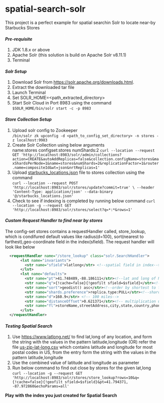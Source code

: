 # spatial-search-solr
This project is a perfect example for spatial searchin Solr to locate near-by Starbucks Stores

#### ***Pre-requisite***
1. JDK 1.8.x or above
2. Apache Solr (this solution is build on Apache Solr v8.11.1)
3. Terminal

#### ***Solr Setup***
1. Download Solr from https://solr.apache.org/downloads.html.  
2. Extract the downloaded tar file  
3. Launch Terminal  
4. Set SOLR_HOME=<path_extracted_directory>  
5. Start Solr Cloud in Port 8983 using the command  
`$SOLR_HOME/bin/solr start -c -p 8983`  


#### ***Store Collection Setup***
1. Upload solr config to Zookeeper  
`/bin/solr zk upconfig -d <path_to_config_set_directory> -n stores -z localhost:9983`  
2. Create Solr Collection using below arguments  
name:stores
configset:stores
numShards:2
`curl --location --request GET 'http://localhost:8983/solr/admin/collections?action=CREATE&autoAddReplicas=false&collection.configName=stores&maxShardsPerNode=1&name=stores&numShards=2&replicationFactor=1&router.name=compositeId&wt=json&nrtReplicas=1'`
3. Upload [starbucks_locations.json](starbucks_locations.json) file to stores collection using the command  
`curl --location --request POST 'http://localhost:8983/solr/stores/update?commit=true' \
--header 'Content-Type: application/json' --data-binary '@/starbucks_locations.json'`  
4. Check to see if indexing is completed by running below command
`curl --location -g --request GET 'http://localhost:8983/solr/stores/select?q=*:*&rows=1'`

#### ***Custom Request Handler to find near by stores***
The config-set stores contains a requestHandler called, store_lookup, which is condifured default values like radius(d=100), sort(nearest to farthest),geo-coordinate field in the index(sfield). The request handler will look like below
```xml
  <requestHandler name="/store_lookup" class="solr.SearchHandler">
       <lst name="invariants">
         <str name="sfield">latlong</str> <!--spatial field in index-->
       </lst>
       <lst name="defaults">
         <str name="pt">41.748489,-88.186111</str><!--lat and long of Naperville Downtown, IL-->
         <str name="q">{!cache=false}{!geofilt sfield=$sfield}</str><!-- geo spatial search query-->
         <str name="sort">geodist() asc</str><!--order by shortest to farthest-->
         <str name="shards.preference">replica.type:PULL</str><!--shard preference to direct 90% queries to PULL replicas when 2+ shards are available, to reduce load on TLOG replicas-->
         <str name="d">160.9</str> <!-- 100 miles-->
         <str name="distanceOffset">0.621371</str><!-- multiplication unit to covert from KM to Mi unit for distance-->
         <str name="fl">storeName,streetAddress,city,state,country,phoneNumber,latlong,distance:concat(mul(def(geodist(),0),$distanceOffset)," Miles"),type:ownershipType</str>
       </lst>
  </requestHandler>
```
#### ***Testing Spatial Search***
1. Use https://www.latlong.net/ to find lat,long of any location, and form the string with the values in the pattern latitude,longitude
(OR) refer the file [us-zip-lat-long.csv](us-zip-lat-long.csv) which contains latitude and longitude for most postal codes in US, from the entry form the string with the values in the pattern latitude,longitude
2. Use the combined value of latitude and longitude as parameter
3. Run below command to find out close by stores for the given lat,long 
   `curl --location -g --request GET 'http://localhost:8983/solr/stores/store_lookup?rows=10&q={!cache=false}{!geofilt sfield=$sfield}&pt=41.794371, -87.972860&echoParams=all'`   


**Play with the index you just created for Spatial Search**

